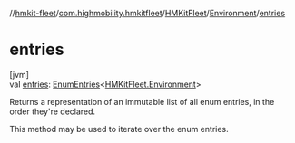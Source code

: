 //[hmkit-fleet](../../../../index.md)/[com.highmobility.hmkitfleet](../../index.md)/[HMKitFleet](../index.md)/[Environment](index.md)/[entries](entries.md)

# entries

[jvm]\
val [entries](entries.md): [EnumEntries](https://kotlinlang.org/api/latest/jvm/stdlib/kotlin.enums/-enum-entries/index.html)&lt;[HMKitFleet.Environment](index.md)&gt;

Returns a representation of an immutable list of all enum entries, in the order they're declared.

This method may be used to iterate over the enum entries.
